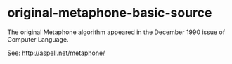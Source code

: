 # original-metaphone-basic-source

The original Metaphone algorithm appeared in the December 1990 issue of Computer Language.

See: http://aspell.net/metaphone/
